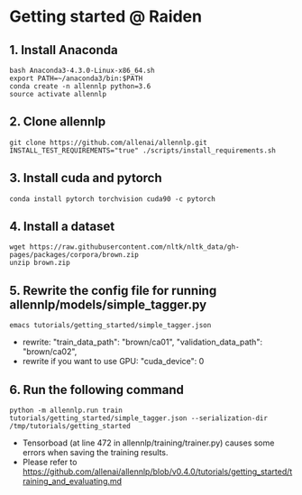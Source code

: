 # Getting started @ Raiden

## 1. Install Anaconda
	bash Anaconda3-4.3.0-Linux-x86_64.sh
	export PATH=~/anaconda3/bin:$PATH
	conda create -n allennlp python=3.6
	source activate allennlp

## 2. Clone allennlp
	git clone https://github.com/allenai/allennlp.git
	INSTALL_TEST_REQUIREMENTS="true" ./scripts/install_requirements.sh

## 3. Install cuda and pytorch
	conda install pytorch torchvision cuda90 -c pytorch

## 4. Install a dataset
	wget https://raw.githubusercontent.com/nltk/nltk_data/gh-pages/packages/corpora/brown.zip
	unzip brown.zip

## 5. Rewrite the config file for running allennlp/models/simple_tagger.py
	emacs tutorials/getting_started/simple_tagger.json
- rewrite:
	"train_data_path": "brown/ca01",
	"validation_data_path": "brown/ca02",
- rewrite if you want to use GPU:
	"cuda_device": 0

## 6. Run the following command
	python -m allennlp.run train tutorials/getting_started/simple_tagger.json --serialization-dir /tmp/tutorials/getting_started

- Tensorboad (at line 472 in allennlp/training/trainer.py) causes some errors when saving the training results.
- Please refer to https://github.com/allenai/allennlp/blob/v0.4.0/tutorials/getting_started/training_and_evaluating.md

